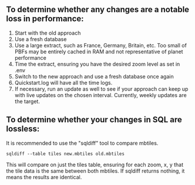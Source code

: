 ## To determine whether any changes are a notable loss in performance:

1. Start with the old approach
2. Use a fresh database
3. Use a large extract, such as France, Germany, Britain, etc. Too small of PBFs may be entirely cached in RAM and not representative of planet performance
4. Time the extract, ensuring you have the desired zoom level as set in .env
5. Switch to the new approach and use a fresh database once again
6. Quickstart.log will have all the time logs.
7. If necessary, run an update as well to see if your approach can keep up with live updates on the chosen interval. Currently, weekly updates are the target.

## To determine whether your changes in SQL are lossless:

It is recommended to use the "sqldiff" tool to compare mbtiles.

`sqldiff --table tiles new.mbtiles old.mbtiles`

This will compare on just the tiles table, ensuring for each zoom, x, y that the tile data is the same between both mbtiles. If sqldiff returns nothing, it means the results are identical.
